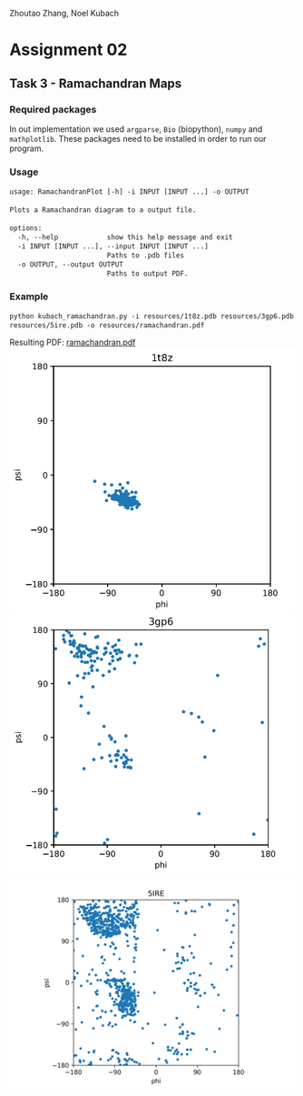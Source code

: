 Zhoutao Zhang, Noel Kubach

# Assignment 02
## Task 3 - Ramachandran Maps

### Required packages
In out implementation we used `argparse`, `Bio` (biopython), `numpy` and `mathplotlib`.
These packages need to be installed in order to run our program.

### Usage
```
usage: RamachandranPlot [-h] -i INPUT [INPUT ...] -o OUTPUT

Plots a Ramachandran diagram to a output file.

options:
  -h, --help            show this help message and exit
  -i INPUT [INPUT ...], --input INPUT [INPUT ...]
                        Paths to .pdb files
  -o OUTPUT, --output OUTPUT
                        Paths to output PDF.
```
### Example
```shell
python kubach_ramachandran.py -i resources/1t8z.pdb resources/3gp6.pdb resources/5ire.pdb -o resources/ramachandran.pdf
```
Resulting PDF: [ramachandran.pdf](resources%2Framachandran.pdf)
![img.png](resources/1t8z.png)
![img.png](resources/3gp6.png)
![img.png](resources/5ire.png)